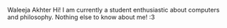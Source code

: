 Waleeja Akhter
Hi! I am currently a student enthusiastic about computers and philosophy. Nothing else to know about me! :3





